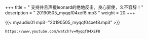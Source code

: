 +++
title = " 支持并且声援leonard的绝地反击，良心驱使，义不容辞！"
description = " 20190505_myqqf04xef8.mp3 "
weight = 20
+++

{{< myaudio01 mp3="20190505_myqqf04xef8.mp3" >}}

    https://www.youtube.com/watch?v=Myqqf04XEF8

